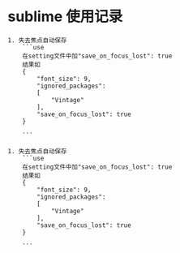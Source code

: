 # sublime 使用记录
	1. 失去焦点自动保存
		```use
		在setting文件中加"save_on_focus_lost": true
		结果如
		{
			"font_size": 9,
			"ignored_packages":
			[
				"Vintage"
			],
			"save_on_focus_lost": true
		}

		```

	1. 失去焦点自动保存
		```use
		在setting文件中加"save_on_focus_lost": true
		结果如
		{
			"font_size": 9,
			"ignored_packages":
			[
				"Vintage"
			],
			"save_on_focus_lost": true
		}

		```
